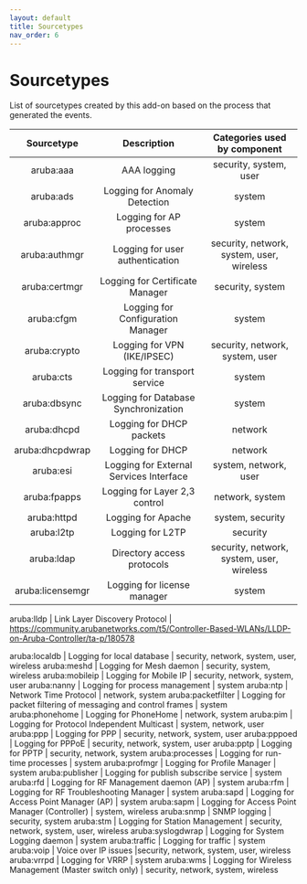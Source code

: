 ```yaml
---
layout: default
title: Sourcetypes
nav_order: 6
---
```

# Sourcetypes

List of sourcetypes created by this add-on based on the process that generated the events.

Sourcetype       | Description                             | Categories used by component
:---------------:|:---------------------------------------:|:---------------------------:
aruba:aaa        | AAA logging                             | security, system, user
aruba:ads        | Logging for Anomaly Detection           | system
aruba:approc     | Logging for AP processes                | system
aruba:authmgr    | Logging for user authentication         | security, network, system, user, wireless
aruba:certmgr    | Logging for Certificate Manager         | security, system
aruba:cfgm       | Logging for Configuration Manager       | system
aruba:crypto     | Logging for VPN (IKE/IPSEC)             | security, network, system, user
aruba:cts        | Logging for transport service           | system
aruba:dbsync     | Logging for Database Synchronization    | system
aruba:dhcpd      | Logging for DHCP packets                | network
aruba:dhcpdwrap  | Logging for DHCP                        | network
aruba:esi        | Logging for External Services Interface | system, network, user
aruba:fpapps     | Logging for Layer 2,3 control           | network, system
aruba:httpd      | Logging for Apache                      | system, security
aruba:l2tp       | Logging for L2TP                        | security
aruba:ldap       | Directory access protocols              | security, network, system, user, wireless
aruba:licensemgr | Logging for license manager             | system

aruba:lldp | Link Layer Discovery Protocol | https://community.arubanetworks.com/t5/Controller-Based-WLANs/LLDP-on-Aruba-Controller/ta-p/180578

aruba:localdb | Logging for local database | security, network, system, user, wireless
aruba:meshd | Logging for Mesh daemon | security, system, wireless
aruba:mobileip | Logging for Mobile IP | security, network, system, user
aruba:nanny | Logging for process management | system
aruba:ntp | Network Time Protocol | network, system
aruba:packetfilter | Logging for packet filtering of messaging and control frames | system
aruba:phonehome | Logging for PhoneHome | network, system
aruba:pim | Logging for Protocol Independent Multicast | system, network, user
aruba:ppp | Logging for PPP | security, network, system, user
aruba:pppoed | Logging for PPPoE | security, network, system, user
aruba:pptp | Logging for PPTP | security, network, system
aruba:processes | Logging for run-time processes | system
aruba:profmgr | Logging for Profile Manager | system
aruba:publisher | Logging for publish subscribe service | system
aruba:rfd | Logging for RF Management daemon (AP) | system
aruba:rfm | Logging for RF Troubleshooting Manager | system
aruba:sapd | Logging for Access Point Manager (AP) | system
aruba:sapm | Logging for Access Point Manager (Controller) | system, wireless
aruba:snmp | SNMP logging | security, system
aruba:stm | Logging for Station Management | security, network, system, user, wireless
aruba:syslogdwrap | Logging for System Logging daemon | system
aruba:traffic | Logging for traffic | system
aruba:voip | Voice over IP issues |security, network, system, user, wireless
aruba:vrrpd | Logging for VRRP | system
aruba:wms | Logging for Wireless Management (Master switch only) | security, network, system, wireless